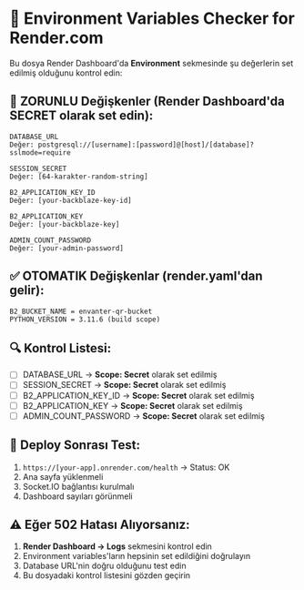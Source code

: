 # 🔧 Environment Variables Checker for Render.com

Bu dosya Render Dashboard'da **Environment** sekmesinde şu değerlerin set edilmiş olduğunu kontrol edin:

## 🚨 ZORUNLU Değişkenler (Render Dashboard'da SECRET olarak set edin):

```
DATABASE_URL
Değer: postgresql://[username]:[password]@[host]/[database]?sslmode=require

SESSION_SECRET  
Değer: [64-karakter-random-string]

B2_APPLICATION_KEY_ID
Değer: [your-backblaze-key-id]

B2_APPLICATION_KEY
Değer: [your-backblaze-key]

ADMIN_COUNT_PASSWORD
Değer: [your-admin-password]
```

## ✅ OTOMATIK Değişkenlar (render.yaml'dan gelir):

```
B2_BUCKET_NAME = envanter-qr-bucket
PYTHON_VERSION = 3.11.6 (build scope)
```

## 🔍 Kontrol Listesi:

- [ ] DATABASE_URL → **Scope: Secret** olarak set edilmiş
- [ ] SESSION_SECRET → **Scope: Secret** olarak set edilmiş  
- [ ] B2_APPLICATION_KEY_ID → **Scope: Secret** olarak set edilmiş
- [ ] B2_APPLICATION_KEY → **Scope: Secret** olarak set edilmiş
- [ ] ADMIN_COUNT_PASSWORD → **Scope: Secret** olarak set edilmiş

## 🚀 Deploy Sonrası Test:

1. `https://[your-app].onrender.com/health` → Status: OK
2. Ana sayfa yüklenmeli
3. Socket.IO bağlantısı kurulmalı
4. Dashboard sayıları görünmeli

## ⚠️ Eğer 502 Hatası Alıyorsanız:

1. **Render Dashboard → Logs** sekmesini kontrol edin
2. Environment variables'ların hepsinin set edildiğini doğrulayın
3. Database URL'nin doğru olduğunu test edin
4. Bu dosyadaki kontrol listesini gözden geçirin